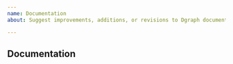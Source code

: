 ```yaml
---
name: Documentation
about: Suggest improvements, additions, or revisions to Dgraph documentation.

---
```


## Documentation

<!-- If you think Dgraph's documentation at https://dgraph.io/docs/ is lacking, please -->
<!-- explain it here. -->
